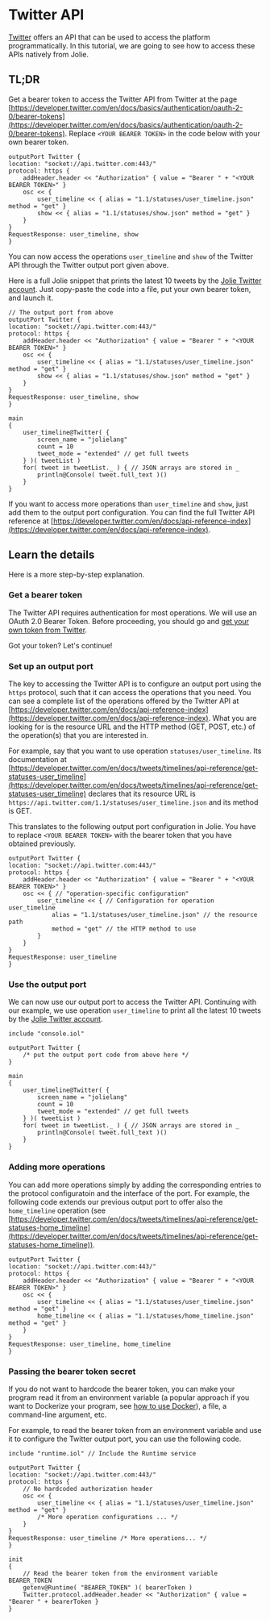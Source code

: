 # Twitter API

[Twitter](https://twitter.com) offers an API that can be used to access the platform programmatically. In this tutorial, we are going to see how to access these APIs natively from Jolie.

## TL;DR

Get a bearer token to access the Twitter API from Twitter at the page [https://developer.twitter.com/en/docs/basics/authentication/oauth-2-0/bearer-tokens](https://developer.twitter.com/en/docs/basics/authentication/oauth-2-0/bearer-tokens). Replace `<YOUR BEARER TOKEN>` in the code below with your own bearer token.

```jolie
outputPort Twitter {
location: "socket://api.twitter.com:443/"
protocol: https {
	addHeader.header << "Authorization" { value = "Bearer " + "<YOUR BEARER TOKEN>" }
	osc << {
		user_timeline << { alias = "1.1/statuses/user_timeline.json" method = "get" }
		show << { alias = "1.1/statuses/show.json" method = "get" }
	}
}
RequestResponse: user_timeline, show
}
```

You can now access the operations `user_timeline` and `show` of the Twitter API through the Twitter output port given above.

Here is a full Jolie snippet that prints the latest 10 tweets by the [Jolie Twitter account](https://twitter.com/jolielang). Just copy-paste the code into a file, put your own bearer token, and launch it.

```jolie
// The output port from above
outputPort Twitter {
location: "socket://api.twitter.com:443/"
protocol: https {
	addHeader.header << "Authorization" { value = "Bearer " + "<YOUR BEARER TOKEN>" }
	osc << {
		user_timeline << { alias = "1.1/statuses/user_timeline.json" method = "get" }
		show << { alias = "1.1/statuses/show.json" method = "get" }
	}
}
RequestResponse: user_timeline, show
}

main
{
	user_timeline@Twitter( {
		screen_name = "jolielang"
		count = 10
		tweet_mode = "extended" // get full tweets
	} )( tweetList )
	for( tweet in tweetList._ ) { // JSON arrays are stored in _
		println@Console( tweet.full_text )()
	}
}
```

If you want to access more operations than `user_timeline` and `show`, just add them to the output port configuration. You can find the full Twitter API reference at [https://developer.twitter.com/en/docs/api-reference-index](https://developer.twitter.com/en/docs/api-reference-index).

## Learn the details

Here is a more step-by-step explanation.

### Get a bearer token

The Twitter API requires authentication for most operations. We will use an OAuth 2.0 Bearer Token. Before proceeding, you should go and [get your own token from Twitter](https://developer.twitter.com/en/docs/basics/authentication/oauth-2-0/bearer-tokens).

Got your token? Let's continue!

### Set up an output port

The key to accessing the Twitter API is to configure an output port using the `https` protocol, such that it can access the operations that you need.
You can see a complete list of the operations offered by the Twitter API at [https://developer.twitter.com/en/docs/api-reference-index](https://developer.twitter.com/en/docs/api-reference-index). What you are looking for is the resource URL and the HTTP method (GET, POST, etc.) of the operation(s) that you are interested in.

For example, say that you want to use operation `statuses/user_timeline`. Its documentation at [https://developer.twitter.com/en/docs/tweets/timelines/api-reference/get-statuses-user_timeline](https://developer.twitter.com/en/docs/tweets/timelines/api-reference/get-statuses-user_timeline) declares that its resource URL is `https://api.twitter.com/1.1/statuses/user_timeline.json` and its method is GET.

This translates to the following output port configuration in Jolie. You have to replace `<YOUR BEARER TOKEN>` with the bearer token that you have obtained previously.

```jolie
outputPort Twitter {
location: "socket://api.twitter.com:443/"
protocol: https {
	addHeader.header << "Authorization" { value = "Bearer " + "<YOUR BEARER TOKEN>" }
	osc << { // "operation-specific configuration"
		user_timeline << { // Configuration for operation user_timeline
			alias = "1.1/statuses/user_timeline.json" // the resource path
			method = "get" // the HTTP method to use
		}
	}
}
RequestResponse: user_timeline
}
```

### Use the output port

We can now use our output port to access the Twitter API. Continuing with our example, we use operation `user_timeline` to print all the latest 10 tweets by the [Jolie Twitter account](https://twitter.com/jolielang).

```jolie
include "console.iol"

outputPort Twitter {
	/* put the output port code from above here */
}

main
{
	user_timeline@Twitter( {
		screen_name = "jolielang"
		count = 10
		tweet_mode = "extended" // get full tweets
	} )( tweetList )
	for( tweet in tweetList._ ) { // JSON arrays are stored in _
		println@Console( tweet.full_text )()
	}
}
```

### Adding more operations

You can add more operations simply by adding the corresponding entries to the protocol configuratoin and the interface of the port. For example, the following code extends our previous output port to offer also the `home_timeline` operation (see [https://developer.twitter.com/en/docs/tweets/timelines/api-reference/get-statuses-home_timeline](https://developer.twitter.com/en/docs/tweets/timelines/api-reference/get-statuses-home_timeline)).

```jolie
outputPort Twitter {
location: "socket://api.twitter.com:443/"
protocol: https {
	addHeader.header << "Authorization" { value = "Bearer " + "<YOUR BEARER TOKEN>" }
	osc << {
		user_timeline << { alias = "1.1/statuses/user_timeline.json" method = "get" }
		home_timeline << { alias = "1.1/statuses/home_timeline.json" method = "get" }
	}
}
RequestResponse: user_timeline, home_timeline
}
```

### Passing the bearer token secret

If you do not want to hardcode the bearer token, you can make your program read it from an environment variable (a popular approach if you want to Dockerize your program, see [how to use Docker](../language-tools-and-standard-library/containerization/docker/README.md)), a file, a command-line argument, etc.

For example, to read the bearer token from an environment variable and use it to configure the Twitter output port, you can use the following code.

```jolie
include "runtime.iol" // Include the Runtime service

outputPort Twitter {
location: "socket://api.twitter.com:443/"
protocol: https {
	// No hardcoded authorization header
	osc << {
		user_timeline << { alias = "1.1/statuses/user_timeline.json" method = "get" }
		/* More operation configurations ... */
	}
}
RequestResponse: user_timeline /* More operations... */
}

init
{
	// Read the bearer token from the environment variable BEARER_TOKEN
	getenv@Runtime( "BEARER_TOKEN" )( bearerToken )
	Twitter.protocol.addHeader.header << "Authorization" { value = "Bearer " + bearerToken }
}
```
